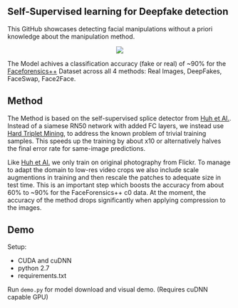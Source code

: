 ## Self-Supervised learning for Deepfake detection

This GitHub showcases detecting facial manipulations without a priori knowledge about the manipulation method.

<p align="center">
  <img src="https://i.imgur.com/chG950e.png">
</p>

The Model achives a classification accuracy (fake or real) of ~90% for the [Faceforensics++](https://github.com/ondyari/FaceForensics) Dataset across all 4 methods: Real Images, DeepFakes, FaceSwap, Face2Face.

## Method
The Method is based on the self-supervised splice detector from [Huh et Al.](https://github.com/minyoungg/selfconsistency). Instead of a siamese RN50 network with added FC layers, we instead use [Hard Triplet Mining](https://arxiv.org/abs/1503.03832), to address the known problem of trivial training samples. This speeds up the training by about x10 or alternatively halves the final error rate for same-image predictions. 

Like [Huh et Al.](https://github.com/minyoungg/selfconsistency) we only train on original photography from Flickr. To manage to adapt the domain to low-res video crops we also include scale augmentions in training and then rescale the patches to adequate size in test time. This is an important step which boosts the accuracy from about 60% to ~90% for the FaceForensics++ c0 data. At the moment, the accuracy of the method drops significantly when applying compression to the images.
## Demo
Setup:

- CUDA and cuDNN
- python 2.7
- requirements.txt

Run `demo.py` for model download and visual demo. (Requires cuDNN capable GPU)
